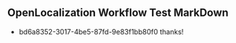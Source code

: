 ## OpenLocalization Workflow Test MarkDown
* bd6a8352-3017-4be5-87fd-9e83f1bb80f0 thanks!

<!--HONumber=Aug16_HO4-->


